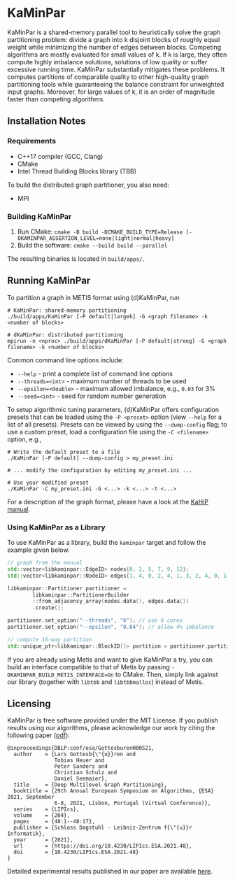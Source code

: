 # KaMinPar

KaMinPar is a shared-memory parallel tool to heuristically solve the graph partitioning problem: divide a graph into k disjoint blocks of roughly equal weight while
minimizing the number of edges between blocks.
Competing algorithms are mostly evaluated for small values of k. If k is large, they often compute highly imbalance solutions, solutions of low quality or suffer excessive running time.
KaMinPar substantially mitigates these problems.
It computes partitions of comparable quality to other high-quality graph partitioning tools while guaranteeing the balance constraint for unweighted input graphs.
Moreover, for large values of k, it is an order of magnitude faster than competing algorithms.

## Installation Notes

### Requirements

* C++17 compiler (GCC, Clang)
* CMake 
* Intel Thread Building Blocks library (TBB)

To build the distributed graph partitioner, you also need:

* MPI 

### Building KaMinPar

1. Run CMake: `cmake -B build -DCMAKE_BUILD_TYPE=Release [-DKAMINPAR_ASSERTION_LEVEL=none|light|normal|heavy]`
2. Build the software: `cmake --build build --parallel`

The resulting binaries is located in `build/apps/`.

## Running KaMinPar

To partition a graph in METIS format using (d)KaMinPar, run

```shell
# KaMinPar: shared-memory partitioning
./build/apps/KaMinPar [-P default|largek] -G <graph filename> -k <number of blocks> 

# dKaMinPar: distributed partitioning
mpirun -n <nproc> ./build/apps/dKaMinPar [-P default|strong] -G <graph filename> -k <number of blocks>
```

Common command line options include:

* `--help` - print a complete list of command line options
* `--threads=<int>` - maximum number of threads to be used
* `--epsilon=<double>` - maximum allowed imbalance, e.g., `0.03` for 3%
* `--seed=<int>` - seed for random number generation

To setup algorithmic tuning parameters, (d)KaMinPar offers configuration presets that can be loaded using the `-P <preset>` option (view `--help` for a list of all presets).
Presets can be viewed by using the `--dump-config` flag; to use a custom preset, load a configuration file using the `-C <filename>` option, e.g.,

```shell
# Write the default preset to a file
./KaMinPar [-P default] --dump-config > my_preset.ini

# ... modify the configuration by editing my_preset.ini ...

# Use your modified preset
./KaMinPar -C my_preset.ini -G <...> -k <...> -t <...>
```

For a description of the graph format, please have a look at the [KaHiP manual](https://github.com/KaHIP/KaHIP/raw/master/manual/kahip.pdf).

### Using KaMinPar as a Library

To use KaMinPar as a library, build the `kaminpar` target and follow the example given below.

```c++
// graph from the manual 
std::vector<libkaminpar::EdgeID> nodes{0, 2, 5, 7, 9, 12};
std::vector<libkaminpar::NodeID> edges{1, 4, 0, 2, 4, 1, 3, 2, 4, 0, 1, 3};

libkaminpar::Partitioner partitioner = 
        libkaminpar::PartitionerBuilder
        ::from_adjacency_array(nodes.data(), edges.data())
        .create();

partitioner.set_option("--threads", "6"); // use 6 cores
partitioner.set_option("--epsilon", "0.04"); // allow 4% imbalance

// compute 16-way partition
std::unique_ptr<libkaminpar::BlockID[]> partition = partitioner.partition(16); 
```

If you are already using Metis and want to give KaMinPar a try, you can build an interface compatible to that of Metis 
by passing `-DKAMINPAR_BUILD_METIS_INTERFACE=On` to CMake. 
Then, simply link against our library (together with `libtbb` and `libtbbmalloc`) instead of Metis.

## Licensing

KaMinPar is free software provided under the MIT License.
If you publish results using our algorithms, please acknowledge our work by citing the following paper ([pdf](http://algo2.iti.kit.edu/seemaier/deep_mgp/)):

```
@inproceedings{DBLP:conf/esa/GottesburenH00S21,
  author    = {Lars Gottesb{\"{u}}ren and
               Tobias Heuer and
               Peter Sanders and
               Christian Schulz and
               Daniel Seemaier},
  title     = {Deep Multilevel Graph Partitioning},
  booktitle = {29th Annual European Symposium on Algorithms, {ESA} 2021, September
               6-8, 2021, Lisbon, Portugal (Virtual Conference)},
  series    = {LIPIcs},
  volume    = {204},
  pages     = {48:1--48:17},
  publisher = {Schloss Dagstuhl - Leibniz-Zentrum f{\"{u}}r Informatik},
  year      = {2021},
  url       = {https://doi.org/10.4230/LIPIcs.ESA.2021.48},
  doi       = {10.4230/LIPIcs.ESA.2021.48}
}
```

Detailed experimental results published in our paper are available [here](http://algo2.iti.kit.edu/seemaier/deep_mgp/).

